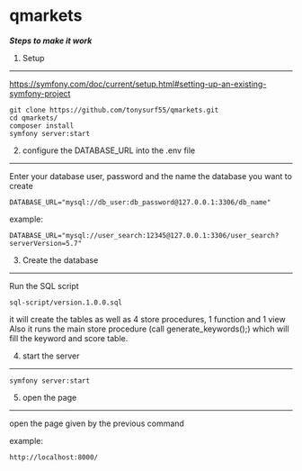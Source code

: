 # qmarkets

***Steps to make it work***

1. Setup
--------
https://symfony.com/doc/current/setup.html#setting-up-an-existing-symfony-project
```
git clone https://github.com/tonysurf55/qmarkets.git
cd qmarkets/
composer install
symfony server:start
```
2. configure the DATABASE_URL into the .env file
------------------------------------------------
Enter your database user, password and the name the database you want to create
```
DATABASE_URL="mysql://db_user:db_password@127.0.0.1:3306/db_name"
```
example:
```
DATABASE_URL="mysql://user_search:12345@127.0.0.1:3306/user_search?serverVersion=5.7"
```

3. Create the database
---------------------
Run the SQL script
```
sql-script/version.1.0.0.sql
```
it will create the tables as well as 4 store procedures, 1 function and 1 view
Also it runs the main store procedure (call generate_keywords();) which will fill the keyword and score table. 

4. start the server
--------------------
```
symfony server:start
```
5. open the page
----------------
open the page given by the previous command

example:
```
http://localhost:8000/
```
